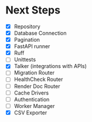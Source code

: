 # Next Steps

- [x] Repository
- [x] Database Connection
- [x] Pagination
- [x] FastAPI runner
- [x] Ruff
- [ ] Unittests
- [X] Talker (integrations with APIs)
- [ ] Migration Router
- [ ] HealthCheck Router
- [ ] Render Doc Router
- [ ] Cache Drivers
- [ ] Authentication
- [ ] Worker Manager
- [x] CSV Exporter